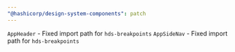 ```yaml
---
"@hashicorp/design-system-components": patch
---
```


`AppHeader` - Fixed import path for `hds-breakpoints`
`AppSideNav` - Fixed import path for `hds-breakpoints`
